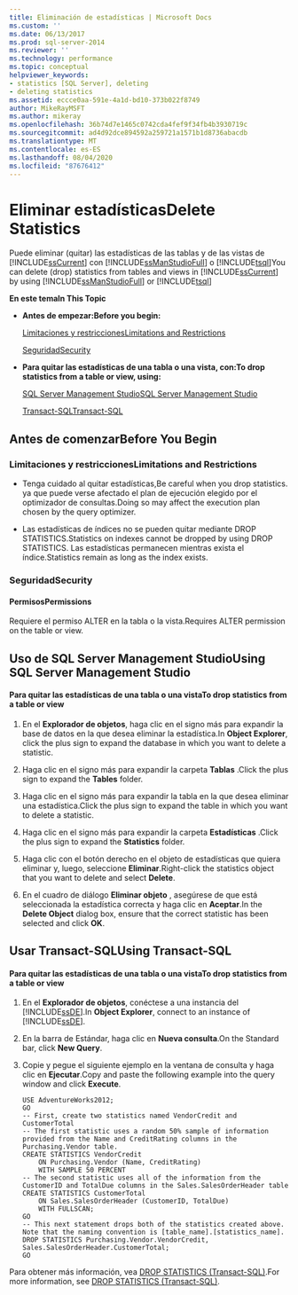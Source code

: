 ```yaml
---
title: Eliminación de estadísticas | Microsoft Docs
ms.custom: ''
ms.date: 06/13/2017
ms.prod: sql-server-2014
ms.reviewer: ''
ms.technology: performance
ms.topic: conceptual
helpviewer_keywords:
- statistics [SQL Server], deleting
- deleting statistics
ms.assetid: eccce0aa-591e-4a1d-bd10-373b022f8749
author: MikeRayMSFT
ms.author: mikeray
ms.openlocfilehash: 36b74d7e1465c0742cda4fef9f34fb4b3930719c
ms.sourcegitcommit: ad4d92dce894592a259721a1571b1d8736abacdb
ms.translationtype: MT
ms.contentlocale: es-ES
ms.lasthandoff: 08/04/2020
ms.locfileid: "87676412"
---
```

# <a name="delete-statistics"></a><span data-ttu-id="63cf3-102">Eliminar estadísticas</span><span class="sxs-lookup"><span data-stu-id="63cf3-102">Delete Statistics</span></span>
  <span data-ttu-id="63cf3-103">Puede eliminar (quitar) las estadísticas de las tablas y de las vistas de [!INCLUDE[ssCurrent](../../includes/sscurrent-md.md)] con [!INCLUDE[ssManStudioFull](../../includes/ssmanstudiofull-md.md)] o [!INCLUDE[tsql](../../includes/tsql-md.md)]</span><span class="sxs-lookup"><span data-stu-id="63cf3-103">You can delete (drop) statistics from tables and views in [!INCLUDE[ssCurrent](../../includes/sscurrent-md.md)] by using [!INCLUDE[ssManStudioFull](../../includes/ssmanstudiofull-md.md)] or [!INCLUDE[tsql](../../includes/tsql-md.md)]</span></span>  
  
 <span data-ttu-id="63cf3-104">**En este tema**</span><span class="sxs-lookup"><span data-stu-id="63cf3-104">**In This Topic**</span></span>  
  
-   <span data-ttu-id="63cf3-105">**Antes de empezar:**</span><span class="sxs-lookup"><span data-stu-id="63cf3-105">**Before you begin:**</span></span>  
  
     [<span data-ttu-id="63cf3-106">Limitaciones y restricciones</span><span class="sxs-lookup"><span data-stu-id="63cf3-106">Limitations and Restrictions</span></span>](#Restrictions)  
  
     [<span data-ttu-id="63cf3-107">Seguridad</span><span class="sxs-lookup"><span data-stu-id="63cf3-107">Security</span></span>](#Security)  
  
-   <span data-ttu-id="63cf3-108">**Para quitar las estadísticas de una tabla o una vista, con:**</span><span class="sxs-lookup"><span data-stu-id="63cf3-108">**To drop statistics from a table or view, using:**</span></span>  
  
     [<span data-ttu-id="63cf3-109">SQL Server Management Studio</span><span class="sxs-lookup"><span data-stu-id="63cf3-109">SQL Server Management Studio</span></span>](#SSMSProcedure)  
  
     [<span data-ttu-id="63cf3-110">Transact-SQL</span><span class="sxs-lookup"><span data-stu-id="63cf3-110">Transact-SQL</span></span>](#TsqlProcedure)  
  
##  <a name="before-you-begin"></a><a name="BeforeYouBegin"></a> <span data-ttu-id="63cf3-111">Antes de comenzar</span><span class="sxs-lookup"><span data-stu-id="63cf3-111">Before You Begin</span></span>  
  
###  <a name="limitations-and-restrictions"></a><a name="Restrictions"></a> <span data-ttu-id="63cf3-112">Limitaciones y restricciones</span><span class="sxs-lookup"><span data-stu-id="63cf3-112">Limitations and Restrictions</span></span>  
  
-   <span data-ttu-id="63cf3-113">Tenga cuidado al quitar estadísticas,</span><span class="sxs-lookup"><span data-stu-id="63cf3-113">Be careful when you drop statistics.</span></span> <span data-ttu-id="63cf3-114">ya que puede verse afectado el plan de ejecución elegido por el optimizador de consultas.</span><span class="sxs-lookup"><span data-stu-id="63cf3-114">Doing so may affect the execution plan chosen by the query optimizer.</span></span>  
  
-   <span data-ttu-id="63cf3-115">Las estadísticas de índices no se pueden quitar mediante DROP STATISTICS.</span><span class="sxs-lookup"><span data-stu-id="63cf3-115">Statistics on indexes cannot be dropped by using DROP STATISTICS.</span></span> <span data-ttu-id="63cf3-116">Las estadísticas permanecen mientras exista el índice.</span><span class="sxs-lookup"><span data-stu-id="63cf3-116">Statistics remain as long as the index exists.</span></span>  
  
###  <a name="security"></a><a name="Security"></a> <span data-ttu-id="63cf3-117">Seguridad</span><span class="sxs-lookup"><span data-stu-id="63cf3-117">Security</span></span>  
  
####  <a name="permissions"></a><a name="Permissions"></a> <span data-ttu-id="63cf3-118">Permisos</span><span class="sxs-lookup"><span data-stu-id="63cf3-118">Permissions</span></span>  
 <span data-ttu-id="63cf3-119">Requiere el permiso ALTER en la tabla o la vista.</span><span class="sxs-lookup"><span data-stu-id="63cf3-119">Requires ALTER permission on the table or view.</span></span>  
  
##  <a name="using-sql-server-management-studio"></a><a name="SSMSProcedure"></a> <span data-ttu-id="63cf3-120">Uso de SQL Server Management Studio</span><span class="sxs-lookup"><span data-stu-id="63cf3-120">Using SQL Server Management Studio</span></span>  
  
#### <a name="to-drop-statistics-from-a-table-or-view"></a><span data-ttu-id="63cf3-121">Para quitar las estadísticas de una tabla o una vista</span><span class="sxs-lookup"><span data-stu-id="63cf3-121">To drop statistics from a table or view</span></span>  
  
1.  <span data-ttu-id="63cf3-122">En el **Explorador de objetos**, haga clic en el signo más para expandir la base de datos en la que desea eliminar la estadística.</span><span class="sxs-lookup"><span data-stu-id="63cf3-122">In **Object Explorer**, click the plus sign to expand the database in which you want to delete a statistic.</span></span>  
  
2.  <span data-ttu-id="63cf3-123">Haga clic en el signo más para expandir la carpeta **Tablas** .</span><span class="sxs-lookup"><span data-stu-id="63cf3-123">Click the plus sign to expand the **Tables** folder.</span></span>  
  
3.  <span data-ttu-id="63cf3-124">Haga clic en el signo más para expandir la tabla en la que desea eliminar una estadística.</span><span class="sxs-lookup"><span data-stu-id="63cf3-124">Click the plus sign to expand the table in which you want to delete a statistic.</span></span>  
  
4.  <span data-ttu-id="63cf3-125">Haga clic en el signo más para expandir la carpeta **Estadísticas** .</span><span class="sxs-lookup"><span data-stu-id="63cf3-125">Click the plus sign to expand the **Statistics** folder.</span></span>  
  
5.  <span data-ttu-id="63cf3-126">Haga clic con el botón derecho en el objeto de estadísticas que quiera eliminar y, luego, seleccione **Eliminar**.</span><span class="sxs-lookup"><span data-stu-id="63cf3-126">Right-click the statistics object that you want to delete and select **Delete**.</span></span>  
  
6.  <span data-ttu-id="63cf3-127">En el cuadro de diálogo **Eliminar objeto** , asegúrese de que está seleccionada la estadística correcta y haga clic en **Aceptar**.</span><span class="sxs-lookup"><span data-stu-id="63cf3-127">In the **Delete Object** dialog box, ensure that the correct statistic has been selected and click **OK**.</span></span>  
  
##  <a name="using-transact-sql"></a><a name="TsqlProcedure"></a> <span data-ttu-id="63cf3-128">Usar Transact-SQL</span><span class="sxs-lookup"><span data-stu-id="63cf3-128">Using Transact-SQL</span></span>  
  
#### <a name="to-drop-statistics-from-a-table-or-view"></a><span data-ttu-id="63cf3-129">Para quitar las estadísticas de una tabla o una vista</span><span class="sxs-lookup"><span data-stu-id="63cf3-129">To drop statistics from a table or view</span></span>  
  
1.  <span data-ttu-id="63cf3-130">En el **Explorador de objetos**, conéctese a una instancia del [!INCLUDE[ssDE](../../includes/ssde-md.md)].</span><span class="sxs-lookup"><span data-stu-id="63cf3-130">In **Object Explorer**, connect to an instance of [!INCLUDE[ssDE](../../includes/ssde-md.md)].</span></span>  
  
2.  <span data-ttu-id="63cf3-131">En la barra de Estándar, haga clic en **Nueva consulta**.</span><span class="sxs-lookup"><span data-stu-id="63cf3-131">On the Standard bar, click **New Query**.</span></span>  
  
3.  <span data-ttu-id="63cf3-132">Copie y pegue el siguiente ejemplo en la ventana de consulta y haga clic en **Ejecutar**.</span><span class="sxs-lookup"><span data-stu-id="63cf3-132">Copy and paste the following example into the query window and click **Execute**.</span></span>  
  
    ```  
    USE AdventureWorks2012;  
    GO  
    -- First, create two statistics named VendorCredit and CustomerTotal  
    -- The first statistic uses a random 50% sample of information provided from the Name and CreditRating columns in the Purchasing.Vendor table.  
    CREATE STATISTICS VendorCredit  
        ON Purchasing.Vendor (Name, CreditRating)  
        WITH SAMPLE 50 PERCENT  
    -- The second statistic uses all of the information from the CustomerID and TotalDue columns in the Sales.SalesOrderHeader table  
    CREATE STATISTICS CustomerTotal  
        ON Sales.SalesOrderHeader (CustomerID, TotalDue)  
        WITH FULLSCAN;  
    GO  
    -- This next statement drops both of the statistics created above. Note that the naming convention is [table_name].[statistics_name].  
    DROP STATISTICS Purchasing.Vendor.VendorCredit, Sales.SalesOrderHeader.CustomerTotal;  
    GO  
    ```  
  
 <span data-ttu-id="63cf3-133">Para obtener más información, vea [DROP STATISTICS &#40;Transact-SQL&#41;](/sql/t-sql/statements/drop-statistics-transact-sql).</span><span class="sxs-lookup"><span data-stu-id="63cf3-133">For more information, see [DROP STATISTICS &#40;Transact-SQL&#41;](/sql/t-sql/statements/drop-statistics-transact-sql).</span></span>  
  
  
